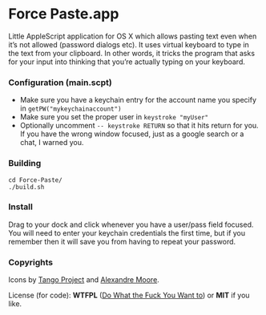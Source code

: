 Force Paste.app
===============

Little AppleScript application for OS X which allows pasting text even when it’s not allowed (password dialogs etc). It uses virtual keyboard to type in the text from your clipboard. In other words, it tricks the program that asks for your input into thinking that you’re actually typing on your keyboard.

### Configuration (main.scpt)
- Make sure you have a keychain entry for the account name you specify in `getPW("mykeychainaccount")`
- Make sure you set the proper user in `keystroke "myUser"`
- Optionally uncomment `-- keystroke RETURN` so that it hits return for you.  If you have the wrong window focused, just as a google search or a chat, I warned you.

### Building
```
cd Force-Paste/
./build.sh
```

### Install
Drag to your dock and click whenever you have a user/pass field focused.
You will need to enter your keychain credentials the first time, but if you remember then it will save you from having to repeat your password.

### Copyrights
Icons by [Tango Project](http://tango.freedesktop.org/) and [Alexandre Moore](http://sa-ki.deviantart.com/).

License (for code): **WTFPL** ([Do What the Fuck You Want to](http://en.wikipedia.org/wiki/WTFPL)) or **MIT** if you like.
